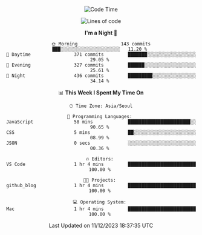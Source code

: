 <div align=center>
 
<!--START_SECTION:waka-->
![Code Time](http://img.shields.io/badge/Code%20Time-391%20hrs%2042%20mins-blue)

![Lines of code](https://img.shields.io/badge/From%20Hello%20World%20I%27ve%20Written-3.2%20million%20lines%20of%20code-blue)

**I'm a Night 🦉** 

```text
🌞 Morning                143 commits         ███░░░░░░░░░░░░░░░░░░░░░░   11.20 % 
🌆 Daytime                371 commits         ███████░░░░░░░░░░░░░░░░░░   29.05 % 
🌃 Evening                327 commits         ██████░░░░░░░░░░░░░░░░░░░   25.61 % 
🌙 Night                  436 commits         █████████░░░░░░░░░░░░░░░░   34.14 % 
```


📊 **This Week I Spent My Time On** 

```text
🕑︎ Time Zone: Asia/Seoul

💬 Programming Languages: 
JavaScript               58 mins             ███████████████████████░░   90.65 % 
CSS                      5 mins              ██░░░░░░░░░░░░░░░░░░░░░░░   08.99 % 
JSON                     0 secs              ░░░░░░░░░░░░░░░░░░░░░░░░░   00.36 % 

🔥 Editors: 
VS Code                  1 hr 4 mins         █████████████████████████   100.00 % 

🐱‍💻 Projects: 
github_blog              1 hr 4 mins         █████████████████████████   100.00 % 

💻 Operating System: 
Mac                      1 hr 4 mins         █████████████████████████   100.00 % 
```


 Last Updated on 11/12/2023 18:37:35 UTC
<!--END_SECTION:waka-->
 </div>
